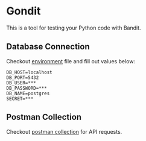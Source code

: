 # Gondit

This is a tool for testing your Python code with Bandit.

## Database Connection

Checkout [environment](.env) file and fill out values below:
```
DB_HOST=localhost
DB_PORT=5432
DB_USER=***
DB_PASSWORD=***
DB_NAME=postgres
SECRET=***
```

## Postman Collection

Checkout [postman collection](https://github.com/kiliczsh/gondit/blob/main/docs/Gondit.postman_collection.json) for API requests.
